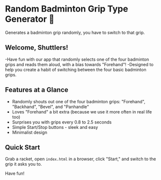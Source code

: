 # Random Badminton Grip Type Generator 🏸
Generates a badminton grip randomly, you have to switch to that grip. 
## Welcome, Shuttlers!
-Have fun with our app that randomly selects one of the four badminton grips and reads them aloud, with a bias towards "Forehand"!
-Designed to help you create a habit of switching between the four basic badminton grips. 

## Features at a Glance
- Randomly shouts out one of the four badminton grips: "Forehand", "Backhand", "Bevel", and "Panhandle"
- Loves "Forehand" a bit extra (because we use it more often in real life too)
- Surprises you with grips every 0.8 to 2.5 seconds
- Simple Start/Stop buttons - sleek and easy
- Minimalist design

## Quick Start
Grab a racket, open `index.html` in a browser, click "Start," and switch to the grip it asks you to.

Have fun!
